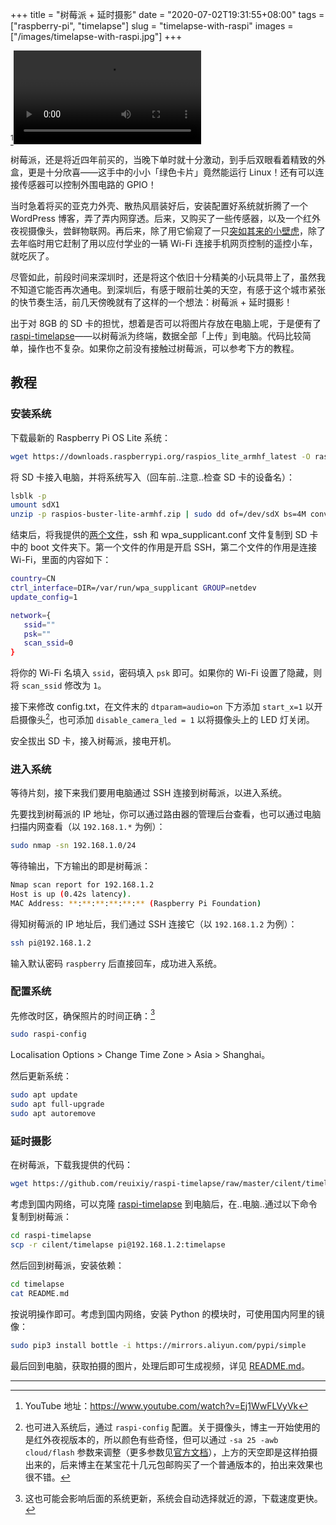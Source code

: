 +++
title = "树莓派 + 延时摄影"
date = "2020-07-02T19:31:55+08:00"
tags = ["raspberry-pi", "timelapse"]
slug = "timelapse-with-raspi"
images = ["/images/timelapse-with-raspi.jpg"]
+++

[^1]<video src="QmetxzKVQcBnjZPP4wojNEohrVFAqk339zTQgb33Hxx75t" title="深圳的天空"></video>

树莓派，还是将近四年前买的，当晚下单时就十分激动，到手后双眼看着精致的外盒，更是十分欣喜——这手中的小小「绿色卡片」竟然能运行 Linux！还有可以连接传感器可以控制外围电路的 GPIO！

当时急着将买的亚克力外壳、散热风扇装好后，安装配置好系统就折腾了一个 WordPress 博客，弄了弄内网穿透。后来，又购买了一些传感器，以及一个红外夜视摄像头，尝鲜物联网。再后来，除了用它偷窥了一只[突如其来的小壁虎](/life/a-little-gecko-come-suddenly/)，除了去年临时用它赶制了用以应付学业的一辆 Wi-Fi 连接手机网页控制的遥控小车，就吃灰了。

尽管如此，前段时间来深圳时，还是将这个依旧十分精美的小玩具带上了，虽然我不知道它能否再次通电。到深圳后，有感于眼前壮美的天空，有感于这个城市紧张的快节奏生活，前几天傍晚就有了这样的一个想法：树莓派 + 延时摄影！

出于对 8GB 的 SD 卡的担忧，想着是否可以将图片存放在电脑上呢，于是便有了 [raspi-timelapse](https://github.com/reuixiy/raspi-timelapse)——以树莓派为终端，数据全部「上传」到电脑。代码比较简单，操作也不复杂。如果你之前没有接触过树莓派，可以参考下方的教程。

## 教程

### 安装系统

下载最新的 Raspberry Pi OS Lite 系统：

```sh
wget https://downloads.raspberrypi.org/raspios_lite_armhf_latest -O raspios-buster-lite-armhf.zip
```

将 SD 卡接入电脑，并将系统写入（回车前..注意..检查 SD 卡的设备名）：

```sh
lsblk -p
umount sdX1
unzip -p raspios-buster-lite-armhf.zip | sudo dd of=/dev/sdX bs=4M conv=fsync status=progress
```

结束后，将我提供的[两个文件](https://github.com/reuixiy/raspi-timelapse/tree/master/cilent/boot)，ssh 和 wpa_supplicant.conf 文件复制到 SD 卡中的 boot 文件夹下。第一个文件的作用是开启 SSH，第二个文件的作用是连接 Wi-Fi，里面的内容如下：

```sh
country=CN
ctrl_interface=DIR=/var/run/wpa_supplicant GROUP=netdev
update_config=1

network={
   ssid=""
   psk=""
   scan_ssid=0
}
```

将你的 Wi-Fi 名填入 `ssid`，密码填入 `psk` 即可。如果你的 Wi-Fi 设置了隐藏，则将 `scan_ssid` 修改为 `1`。

接下来修改 config.txt，在文件末的 `dtparam=audio=on` 下方添加 `start_x=1` 以开启摄像头[^2]，也可添加 `disable_camera_led = 1` 以将摄像头上的 LED 灯关闭。

安全拔出 SD 卡，接入树莓派，接电开机。

### 进入系统

等待片刻，接下来我们要用电脑通过 SSH 连接到树莓派，以进入系统。

先要找到树莓派的 IP 地址，你可以通过路由器的管理后台查看，也可以通过电脑扫描内网查看（以 `192.168.1.*` 为例）：

```sh
sudo nmap -sn 192.168.1.0/24
```

等待输出，下方输出的即是树莓派：

```sh
Nmap scan report for 192.168.1.2
Host is up (0.42s latency).
MAC Address: **:**:**:**:**:** (Raspberry Pi Foundation)
```

得知树莓派的 IP 地址后，我们通过 SSH 连接它（以 `192.168.1.2` 为例）：

```sh
ssh pi@192.168.1.2
```

输入默认密码 `raspberry` 后直接回车，成功进入系统。

### 配置系统

先修改时区，确保照片的时间正确：[^3]

```sh
sudo raspi-config
```

Localisation Options > Change Time Zone > Asia > Shanghai。

然后更新系统：

```sh
sudo apt update
sudo apt full-upgrade
sudo apt autoremove
```

### 延时摄影

在树莓派，下载我提供的代码：

```sh
wget https://github.com/reuixiy/raspi-timelapse/raw/master/cilent/timelapse.tar.gz | tar -zxvf
```

考虑到国内网络，可以克隆 [raspi-timelapse](https://github.com/reuixiy/raspi-timelapse) 到电脑后，在..电脑..通过以下命令复制到树莓派：

```sh
cd raspi-timelapse
scp -r cilent/timelapse pi@192.168.1.2:timelapse
```

然后回到树莓派，安装依赖：

```sh
cd timelapse
cat README.md
```

按说明操作即可。考虑到国内网络，安装 Python 的模块时，可使用国内阿里的镜像：

```sh
sudo pip3 install bottle -i https://mirrors.aliyun.com/pypi/simple
```

最后回到电脑，获取拍摄的图片，处理后即可生成视频，详见 [README.md](https://github.com/reuixiy/raspi-timelapse/blob/master/server/README.md)。

---

[^1]: YouTube 地址：<https://www.youtube.com/watch?v=Ej1WwFLVyVk>
[^2]: 也可进入系统后，通过 `raspi-config` 配置。关于摄像头，博主一开始使用的是红外夜视版本的，所以颜色有些奇怪，但可以通过 `-sa 25 -awb cloud/flash` 参数来调整（更多参数见[官方文档](https://www.raspberrypi.org/documentation/raspbian/applications/camera.md)），上方的天空即是这样拍摄出来的，后来博主在某宝花十几元包邮购买了一个普通版本的，拍出来效果也很不错。
[^3]: 这也可能会影响后面的系统更新，系统会自动选择就近的源，下载速度更快。
